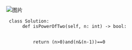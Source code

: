 ![图片](https://user-images.githubusercontent.com/38878365/187065991-7bfc45a2-20f3-49c0-95f7-3d29402b4285.png)
     
     
     class Solution:
          def isPowerOfTwo(self, n: int) -> bool:


              return (n>0)and(n&(n-1))==0
